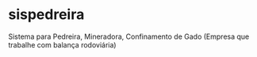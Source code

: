 # sispedreira
Sistema para Pedreira, Mineradora, Confinamento de Gado (Empresa que trabalhe com balança rodoviária)
